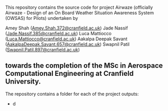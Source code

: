 This repository contains the source code for project Airwaze (officially Airwaze - Design of an On Board Weather Situation Awareness System (OWSAS) for Pilots) undertaken by

Amey Shah (Amey.Shah.372@cranfield.ac.uk)
Jade Nassif (Jade.Nassif.385@cranfield.ac.uk)
Luca Mattiocco (Luca.Mattiocco@cranfield.ac.uk)
Aakalpa Deepak Savant (AakalpaDeepak.Savant.657@cranfield.ac.uk)
Swapnil Patil (Swapnil.Patil.897@cranfield.ac.uk)

towards the completion of the MSc in Aerospace Computational Engineering at Cranfield University.
------------
The repository contains a folder for each of the project outputs:
* d
